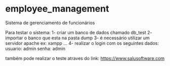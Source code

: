 # employee_management
Sistema de gerenciamento de funcionários

Para testar o sistema:
1- criar um banco de dados chamado db_test
2- importar o banco que esta na pasta dump
3- é necessário utilizar um servidor apache ex: xampp ...
4- realizar o login com os seguintes dados:
usuario: admin
senha: admin

também pode realizar o teste atraves do link: https://www.salusoftware.com
